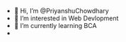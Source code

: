 - 👋 Hi, I’m @PriyanshuChowdhary
- 👀 I’m interested in Web Devlopment
- 🌱 I’m currently learning BCA
- 

<!---
PriyanshuChowdhary/PriyanshuChowdhary is a ✨ special ✨ repository because its `README.md` (this file) appears on your GitHub profile.
You can click the Preview link to take a look at your changes.
--->

